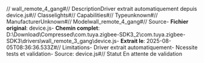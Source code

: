 // wall_remote_4_gang#// DescriptionDriver extrait automatiquement depuis device.js#// Classelights#// Capabilities#// Typeunknown#// ManufacturerUnknown#// Modelwall_remote_4_gang#// Source- **Fichier original**: device.js- **Chemin complet**: D:\Download\Compressed\com.tuya.zigbee-SDK3_2\com.tuya.zigbee-SDK3\drivers\wall_remote_3_gang\device.js- **Extrait le**: 2025-08-05T08:36:36.533Z#// Limitations- Driver extrait automatiquement- Ncessite tests et validation- Source: device.js#// Statut En attente de validation